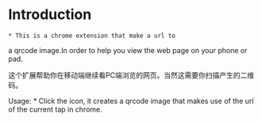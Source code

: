 Introduction
============

    * This is a chrome extension that make a url to 
  a qrcode image.In order to help you view the web 
  page on your phone or pad.

  这个扩展帮助你在移动端继续看PC端浏览的网页。当然这需要你扫描产生的二维码。

Usage:
	* Click the icon, it creates a qrcode image that makes use of the url of the current tap in chrome.


